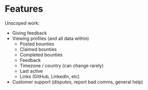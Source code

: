 # Features

Unscoped work:
* Giving feedback
* Viewing profiles (and all data within)
    * Posted bounties
    * Claimed bounties
    * Completed bounties
    * Feedback
    * Timezone / country (can change rarely)
    * Last active
    * Links (GitHub, LinkedIn, etc)
* Customer support (disputes, report bad comms, general help)

